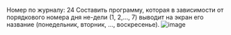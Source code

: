 Номер по журналу: 24
Составить программу, которая в зависимости от порядкового номера дня не-дели (1, 2,..., 7) выводит на экран его название (понедельник, вторник, ..., воскресенье).
![image](https://user-images.githubusercontent.com/114800939/212629830-6b218f42-e627-4cf3-8d63-f76ae38f47a6.png)
